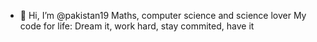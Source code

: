 - 👋 Hi, I’m @pakistan19
Maths, computer science and science lover
My code for life: Dream it, work hard, stay commited, have it

<!---
pakistan19/pakistan19 is a ✨ special ✨ repository because its `README.md` (this file) appears on your GitHub profile.
You can click the Preview link to take a look at your changes.
--->

